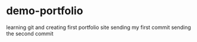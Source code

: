 # demo-portfolio

learning git and creating first portfolio site 
sending my first commit
sending the second commit 